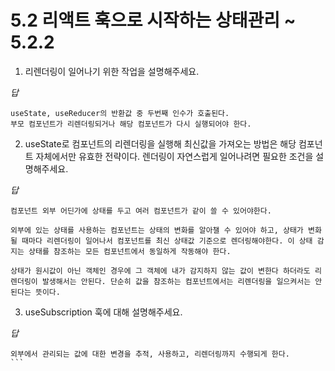 # 5.2 리액트 훅으로 시작하는 상태관리 ~ 5.2.2

1. 리렌더링이 일어나기 위한 작업을 설명해주세요.

_답_

```
useState, useReducer의 반환값 중 두번째 인수가 호출된다.
부모 컴포넌트가 리렌더링되거나 해당 컴포넌트가 다시 실행되어야 한다.
```

2. useState로 컴포넌트의 리렌더링을 실행해 최신값을 가져오는 방법은 해당 컴포넌트 자체에서만 유효한 전략이다.
   렌더링이 자연스럽게 일어나려면 필요한 조건을 설명해주세요.

_답_

```
컴포넌트 외부 어딘가에 상태를 두고 여러 컴포넌트가 같이 쓸 수 있어야한다.

외부에 있는 상태를 사용하는 컴포넌트는 상태의 변화를 알아챌 수 있어야 하고, 상태가 변화될 때마다 리렌더링이 일어나서 컴포넌트를 최신 상태값 기준으로 렌더링해야한다. 이 상태 감지는 상태를 참조하는 모든 컴포넌트에서 동일하게 작동해야 한다.

상태가 원시값이 아닌 객체인 경우에 그 객체에 내가 감지하지 않는 값이 변한다 하더라도 리렌더링이 발생해서는 안된다. 단순히 값을 참조하는 컴포넌트에서는 리렌더링을 일으켜서는 안된다는 뜻이다.
```

3. useSubscription 훅에 대해 설명해주세요.

_답_

````
외부에서 관리되는 값에 대한 변경을 추적, 사용하고, 리렌더링까지 수행되게 한다.
```
````
